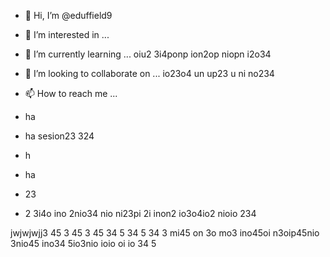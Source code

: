 - 👋 Hi, I’m @eduffield9
- 👀 I’m interested in ...
- 🌱 I’m currently learning ... oiu2 3i4ponp ion2op niopn i2o34 
- 💞️ I’m looking to collaborate on ... io23o4 un up23 u ni no234 
- 📫 How to reach me ...

- ha
- ha sesion23 324
- h
- ha
- 23
- 2 3i4o ino 2nio34 nio ni23pi 2i inon2 io3o4io2 nioio  234 

<!---
eduffield9/eduffield9 is a ✨ special ✨ repository because its `README.md` (this file) appears on your GitHub profile.
You can click the Preview link to take a look at your changes.
--->
jwjwjwjj3 45
 3
 45
 3
  45 
  34
  5 
  34 
  5
  34 
  3
  mi45 on 3o mo3 ino45oi n3oip45nio 3nio45 ino34 5io3nio ioio oi io 34 5   
